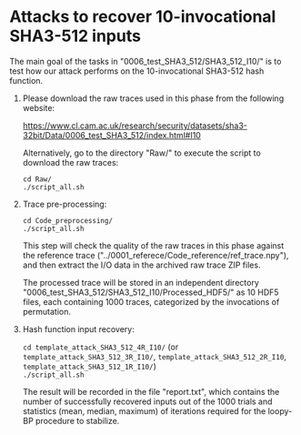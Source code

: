 # Attacks to recover 10-invocational SHA3-512 inputs

The main goal of the tasks in "0006\_test\_SHA3\_512/SHA3\_512\_I10/" is to test how our attack performs on the 10-invocational SHA3-512 hash function.

1. Please download the raw traces used in this phase from the following website:

	https://www.cl.cam.ac.uk/research/security/datasets/sha3-32bit/Data/0006_test_SHA3_512/index.html#I10

   Alternatively, go to the directory "Raw/" to execute the script to download the raw traces:

	`cd Raw/`  
	`./script_all.sh`  

2. Trace pre-processing:

	`cd Code_preprocessing/`  
	`./script_all.sh`  

   This step will check the quality of the raw traces in this phase against the reference trace ("../0001\_referece/Code\_reference/ref\_trace.npy"), and then extract the I/O data in the archived raw trace ZIP files.

   The processed trace will be stored in an independent directory "0006\_test\_SHA3\_512/SHA3\_512\_I10/Processed\_HDF5/" as 10 HDF5 files, each containing 1000 traces, categorized by the invocations of permutation.

3. Hash function input recovery:

	`cd template_attack_SHA3_512_4R_I10/` (or `template_attack_SHA3_512_3R_I10/`, `template_attack_SHA3_512_2R_I10`, `template_attack_SHA3_512_1R_I10/`)  
	`./script_all.sh`  

   The result will be recorded in the file "report.txt", which contains the number of successfully recovered inputs out of the 1000 trials and statistics (mean, median, maximum) of iterations required for the loopy-BP procedure to stabilize.

